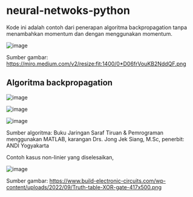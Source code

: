# neural-netwoks-python
Kode ini adalah contoh dari penerapan algoritma backpropagation tanpa menambahkan momentum dan dengan menggunakan momentum.

![image](https://github.com/Wayan123/neural-netwoks-python/assets/17795544/10818854-a2a3-4ea6-952d-87fba5d63556)

Sumber gambar: https://miro.medium.com/v2/resize:fit:1400/0*D06frVouKB2NddQF.png


## Algoritma backpropagation

![image](https://github.com/Wayan123/neural-netwoks-python/assets/17795544/12fb1112-21bb-4af2-b0bd-071fe85a4541)

![image](https://github.com/Wayan123/neural-netwoks-python/assets/17795544/c95cd517-2e5d-42d8-be70-ad255e6b6958)

![image](https://github.com/Wayan123/neural-netwoks-python/assets/17795544/527057dd-aa05-43b8-8f6b-089afbda8b99)

Sumber algoritma: Buku Jaringan Saraf Tiruan & Pemrograman menggunakan MATLAB, karangan Drs. Jong Jek Siang, M.Sc, penerbit: ANDI Yogyakarta

Contoh kasus non-linier yang diselesaikan,

![image](https://github.com/Wayan123/neural-netwoks-python/assets/17795544/f0069d30-bfdf-47cb-899f-22c9717eb8ec)

Sumber gambar: https://www.build-electronic-circuits.com/wp-content/uploads/2022/09/Truth-table-XOR-gate-417x500.png




